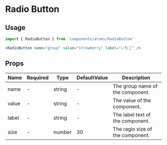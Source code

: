 # Radio Button

## Usage
```jsx
import { RadioButton } from 'components/atoms/RadioButton'

<RadioButton name="group" value="strawberry" label="いちご" />
```

## Props

|Name|Required|Type|DefaultValue|Description|
|-|-|-|-|-|
|name|-|string|-|The group name of the component.|
|value|-|string|-|The value of the component.|
|label|-|string|-|The label text of the component.|
|size|-|number|30|The ragio size of the component.|
